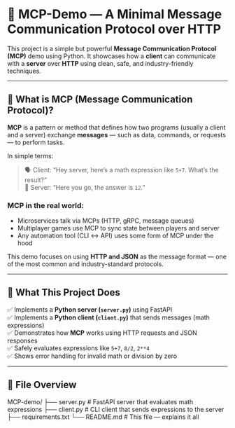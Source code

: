 # 🧠 MCP-Demo — A Minimal Message Communication Protocol over HTTP

This project is a simple but powerful **Message Communication Protocol (MCP)** demo using Python. It showcases how a **client** can communicate with a **server** over **HTTP** using clean, safe, and industry-friendly techniques.

---

## 🧩 What is MCP (Message Communication Protocol)?

**MCP** is a pattern or method that defines how two programs (usually a client and a server) exchange **messages** — such as data, commands, or requests — to perform tasks.

In simple terms:

> 🗣️ Client: “Hey server, here’s a math expression like `5+7`. What’s the result?”  
> 🤖 Server: “Here you go, the answer is `12`.”

### MCP in the real world:

- Microservices talk via MCPs (HTTP, gRPC, message queues)
- Multiplayer games use MCP to sync state between players and server
- Any automation tool (CLI ↔ API) uses some form of MCP under the hood

This demo focuses on using **HTTP and JSON** as the message format — one of the most common and industry-standard protocols.

---

## 🚀 What This Project Does

✅ Implements a **Python server (`server.py`)** using FastAPI  
✅ Implements a **Python client (`client.py`)** that sends messages (math expressions)  
✅ Demonstrates how **MCP** works using HTTP requests and JSON responses  
✅ Safely evaluates expressions like `5+7`, `8/2`, `2**4`  
✅ Shows error handling for invalid math or division by zero

---

## 📁 File Overview

MCP-demo/
├── server.py # FastAPI server that evaluates math expressions
├── client.py # CLI client that sends expressions to the server
├── requirements.txt
└── README.md # This file — explains it all
